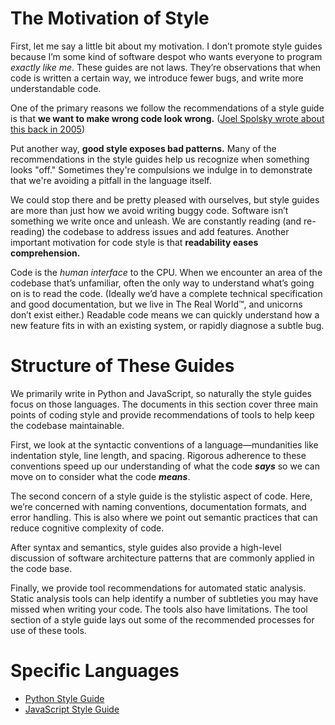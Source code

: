 <!-- TITLE: Introduction to Software Style Guides -->

# The Motivation of Style

First, let me say a little bit about my motivation. I don’t promote style guides because I’m some kind of software despot who wants everyone to program *exactly like me*. These guides are not laws. They’re observations that when code is written a certain way, we introduce fewer bugs, and write more understandable code.

One of the primary reasons we follow the recommendations of a style guide is that __we want to make wrong code look wrong.__ ([Joel Spolsky wrote about this back in 2005][spolsky])

[spolsky]: https://www.joelonsoftware.com/2005/05/11/making-wrong-code-look-wrong/

Put another way, __good style exposes bad patterns.__ Many of the recommendations in the style guides help us recognize when something looks "off." Sometimes they're compulsions we indulge in to demonstrate that we're avoiding a pitfall in the language itself.

We could stop there and be pretty pleased with ourselves, but style guides are more than just how we avoid writing buggy code. Software isn’t something we write once and unleash. We are constantly reading (and re-reading) the codebase to address issues and add features. Another important motivation for code style is that __readability eases comprehension.__ 

Code is the *human interface* to the CPU. When we encounter an area of the codebase that’s unfamiliar, often the only way to understand what’s going on is to read the code. (Ideally we’d have a complete technical specification and good documentation, but we live in The Real World&trade;, and unicorns don’t exist either.) Readable code means we can quickly understand how a new feature fits in with an existing system, or rapidly diagnose a subtle bug.

# Structure of These Guides

We primarily write in Python and JavaScript, so naturally the style guides focus on those languages. The documents in this section cover three main points of coding style and provide recommendations of tools to help keep the codebase maintainable.

First, we look at the syntactic conventions of a language—mundanities like indentation style, line length, and spacing. Rigorous adherence to these conventions speed up our understanding of what the code __*says*__ so we can move on to consider what the code __*means*__.

The second concern of a style guide is the stylistic aspect of code. Here, we’re concerned with naming conventions, documentation formats, and error handling. This is also where we point out semantic practices that can reduce cognitive complexity of code.

After syntax and semantics, style guides also provide a high-level discussion of software architecture patterns that are commonly applied in the code base.

Finally, we provide tool recommendations for automated static analysis. Static analysis tools can help identify a number of subtleties you may have missed when writing your code. The tools also have limitations. The tool section of a style guide lays out some of the recommended processes for use of these tools.

# Specific Languages
- [Python Style Guide](style-guides/python)
- [JavaScript Style Guide](style-guides/javascript)